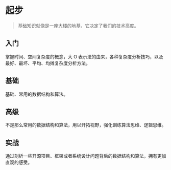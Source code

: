 # 起步

> 基础知识就像是一座大楼的地基，它决定了我们的技术高度。

## 入门

掌握时间、空间复杂度的概念，大 O 表示法的由来，各种复杂度分析技巧，以及最好、最坏、平均、均摊复杂度分析方法。

## 基础

基础、常用的数据结构和算法。

## 高级

不是那么常用的数据结构和算法，用以开拓视野，强化训练算法思维、逻辑思维。

## 实战

通过剖析一些开源项目、框架或者系统设计问题背后的数据结构和算法，拥有更加直观的感受。

